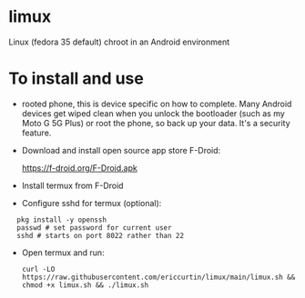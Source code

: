 # limux

Linux (fedora 35 default) chroot in an Android environment

# To install and use

- rooted phone, this is device specific on how to complete. Many Android devices get wiped clean when you unlock the bootloader (such as my Moto G 5G Plus) or root the phone, so back up your data. It's a security feature.

- Download and install open source app store F-Droid:

  https://f-droid.org/F-Droid.apk

- Install termux from F-Droid

- Configure sshd for termux (optional):

```
  pkg install -y openssh
  passwd # set password for current user
  sshd # starts on port 8022 rather than 22
```

- Open termux and run:

  `curl -LO https://raw.githubusercontent.com/ericcurtin/limux/main/limux.sh && chmod +x limux.sh && ./limux.sh`

